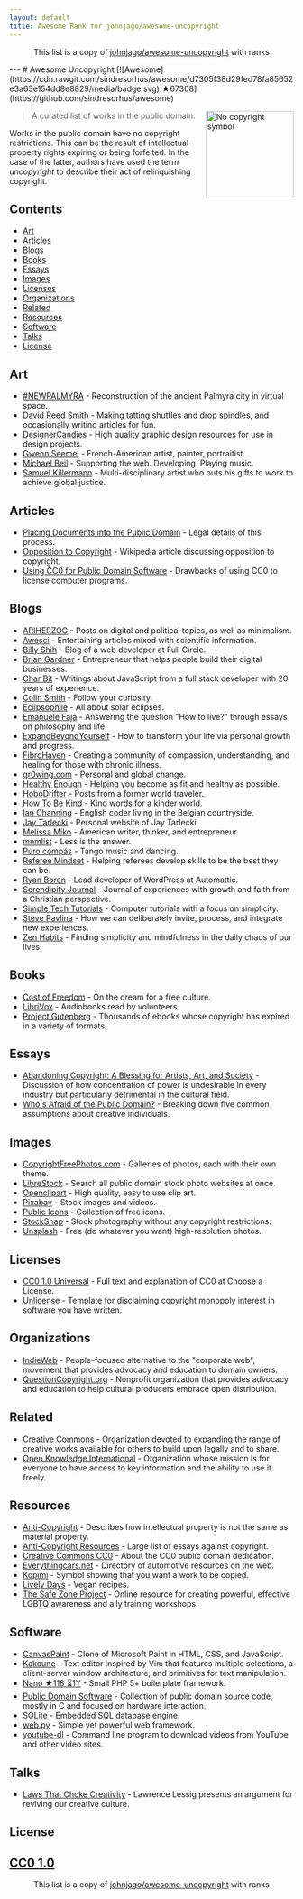 ```yaml
---
layout: default
title: Awesome Rank for johnjago/awesome-uncopyright
---
```


<p align="center">
	This list is a copy of <a href="https://github.com/johnjago/awesome-uncopyright">johnjago/awesome-uncopyright</a> with ranks
</p>
---
# Awesome Uncopyright [![Awesome](https://cdn.rawgit.com/sindresorhus/awesome/d7305f38d29fed78fa85652e3a63e154dd8e8829/media/badge.svg) ★67308](https://github.com/sindresorhus/awesome)

[<img src="https://upload.wikimedia.org/wikipedia/commons/6/62/PD-icon.svg" alt="No copyright symbol" align="right" width="155">](http://questioncopyright.org/)

> A curated list of works in the public domain.

Works in the public domain have no copyright restrictions. This can be the result of intellectual property rights expiring or being forfeited. In the case of the latter, authors have used the term *uncopyright* to describe their act of relinquishing copyright.

## Contents

- [Art](#art)
- [Articles](#articles)
- [Blogs](#blogs)
- [Books](#books)
- [Essays](#essays)
- [Images](#images)
- [Licenses](#licenses)
- [Organizations](#organizations)
- [Related](#related)
- [Resources](#resources)
- [Software](#software)
- [Talks](#talks)
- [License](#license)

## Art

- [#NEWPALMYRA](http://www.newpalmyra.org/) - Reconstruction of the ancient Palmyra city in virtual space.
- [David Reed Smith](http://www.davidreedsmith.com/UncopyrightNotice.htm) - Making tatting shuttles and drop spindles, and occasionally writing articles for fun.
- [DesignerCandies](http://designercandies.net/uncopyright/) - High quality graphic design resources for use in design projects.
- [Gwenn Seemel](http://www.gwennseemel.com/index.php/copyright/) - French-American artist, painter, portraitist.
- [Michael Beil](http://michaelbeil.com/uncopyright) - Supporting the web. Developing. Playing music.
- [Samuel Killermann](http://www.samuelkillermann.com/uncopyright/) - Multi-disciplinary artist who puts his gifts to work to achieve global justice.

## Articles

- [Placing Documents into the Public Domain](https://cr.yp.to/publicdomain.html) - Legal details of this process.
- [Opposition to Copyright](https://en.wikipedia.org/wiki/Opposition_to_copyright) - Wikipedia article discussing opposition to copyright.
- [Using CC0 for Public Domain Software](https://creativecommons.org/2011/04/15/using-cc0-for-public-domain-software/) - Drawbacks of using CC0 to license computer programs.

## Blogs

- [ARIHERZOG](http://ariherzog.com/) - Posts on digital and political topics, as well as minimalism.
- [Awesci](http://awesci.com/uncopyright/) - Entertaining articles mixed with scientific information.
- [Billy Shih](http://www.billyshih.com/uncopyright/) - Blog of a web developer at Full Circle.
- [Brian Gardner](http://briangardner.com/uncopyright/) - Entrepreneur that helps people build their digital businesses.
- [Char Bit](http://charb.it/uncopyright/) - Writings about JavaScript from a full stack developer with 20 years of experience.
- [Colin Smith](http://colinsmith.net/uncopyright/) - Follow your curiosity.
- [Eclipsophile](http://eclipsophile.com/) - All about solar eclipses.
- [Emanuele Faja](http://emanuelefaja.com/uncopyright/) - Answering the question "How to live?" through essays on philosophy and life.
- [ExpandBeyondYourself](http://www.expandbeyondyourself.com/uncopyright/) - How to transform your life via personal growth and progress.
- [FibroHaven](http://www.fibrohaven.com/uncopyright/) - Creating a community of compassion, understanding, and healing for those with chronic illness.
- [gr0wing.com](http://www.gr0wing.com/uncopyright/) - Personal and global change.
- [Healthy Enough](http://healthyenough.net/uncopyright/) - Helping you become as fit and healthy as possible.
- [HoboDrifter](http://www.hobodrifter.com/uncopyright/) - Posts from a former world traveler.
- [How To Be Kind](http://www.howtobekind.info/uncopyright/) - Kind words for a kinder world.
- [Ian Channing](http://www.ianchanning.com/uncopyright/) - English coder living in the Belgian countryside.
- [Jay Tarlecki](http://jaytarlecki.com/uncopyright/attribution/) - Personal website of Jay Tarlecki.
- [Melissa Miko](http://www.melissamiko.com/uncopyright/) - American writer, thinker, and entrepreneur.
- [mnmlist](http://mnmlist.com/uncopyright/) - Less is the answer.
- [Puro compás](http://www.stafforini.com/tango/uncopyright/) - Tango music and dancing.
- [Referee Mindset](http://refereemindset.com/uncopyright) - Helping referees develop skills to be the best they can be.
- [Ryan Boren](https://boren.blog/uncopyright/) - Lead developer of WordPress at Automattic.
- [Serendipity Journal](https://dugmugg.wordpress.com/uncopyright/) - Journal of experiences with growth and faith from a Christian perspective.
- [Simple Tech Tutorials](https://simpletechtutorials.blogspot.com/p/uncopyright.html) - Computer tutorials with a focus on simplicity.
- [Steve Pavlina](http://www.stevepavlina.com/uncopyright-notice/) - How we can deliberately invite, process, and integrate new experiences.
- [Zen Habits](https://zenhabits.net/uncopyright/) - Finding simplicity and mindfulness in the daily chaos of our lives.

## Books

- [Cost of Freedom](http://costoffreedom.cc/) - On the dream for a free culture.
- [LibriVox](https://librivox.org/) - Audiobooks read by volunteers.
- [Project Gutenberg](https://www.gutenberg.org/) - Thousands of ebooks whose copyright has expired in a variety of formats.

## Essays

- [Abandoning Copyright: A Blessing for Artists, Art, and Society](http://www.culturelink.org/news/members/2005/members2005-011.html) - Discussion of how concentration of power is undesirable in every industry but particularly detrimental in the cultural field.
- [Who's Afraid of the Public Domain?](https://stpeter.im/writings/essays/publicdomain.html) - Breaking down five common assumptions about creative individuals.

## Images

- [CopyrightFreePhotos.com](http://www.copyrightfreephotos.com/) - Galleries of photos, each with their own theme.
- [LibreStock](http://librestock.com/) - Search all public domain stock photo websites at once.
- [Openclipart](https://openclipart.org/share) - High quality, easy to use clip art.
- [Pixabay](https://pixabay.com/en/service/faq/) - Stock images and videos.
- [Public Icons](http://publicicons.org/) - Collection of free icons.
- [StockSnap](https://stocksnap.io/license) - Stock photography without any copyright restrictions.
- [Unsplash](https://unsplash.com/license) - Free (do whatever you want) high-resolution photos.

## Licenses

- [CC0 1.0 Universal](https://choosealicense.com/licenses/cc0-1.0/) - Full text and explanation of CC0 at Choose a License.
- [Unlicense](http://unlicense.org/) - Template for disclaiming copyright monopoly interest in software you have written.

## Organizations

- [IndieWeb](https://indieweb.org/IndieWebCamp:Copyrights) - People-focused alternative to the "corporate web", movement that provides advocacy and education to domain owners.
- [QuestionCopyright.org](http://questioncopyright.org/) - Nonprofit organization that provides advocacy and education to help cultural producers embrace open distribution.

## Related

- [Creative Commons](https://creativecommons.org/) - Organization devoted to expanding the range of creative works available for others to build upon legally and to share.
- [Open Knowledge International](https://okfn.org/) -  Organization whose mission is for everyone to have access to key information and the ability to use it freely.

## Resources

- [Anti-Copyright](https://www.anticopyright.com/) - Describes how intellectual property is not the same as material property.
- [Anti-Copyright Resources](http://praxeology.net/anticopyright.htm) - Large list of essays against copyright.
- [Creative Commons CC0](https://creativecommons.org/share-your-work/public-domain/cc0/) - About the CC0 public domain dedication.
- [Everythingcars.net](http://everythingcars.net/) - Directory of automotive resources on the web.
- [Kopimi](http://kopimi.com/) - Symbol showing that you want a work to be copied.
- [Lively Days](http://livelydays.com/) - Vegan recipes.
- [The Safe Zone Project](http://thesafezoneproject.com/about/uncopyright/) - Online resource for creating powerful, effective LGBTQ awareness and ally training workshops.

## Software

- [CanvasPaint](http://sigilmaster.com/) - Clone of Microsoft Paint in HTML, CSS, and JavaScript.
- [Kakoune](https://github.com/mawww/kakoune/blob/master/UNLICENSE) - Text editor inspired by Vim that features multiple selections, a client-server window architecture, and primitives for text manipulation.
- [Nano ★118 ⏳1Y](https://github.com/rwarasaurus/nano) - Small PHP 5+ boilerplate framework.
- [Public Domain Software](https://public-domain.software/) - Collection of public domain source code, mostly in C and focused on hardware interaction.
- [SQLite](https://sqlite.org/copyright.html) - Embedded SQL database engine.
- [web.py](http://webpy.org/) - Simple yet powerful web framework.
- [youtube-dl](https://rg3.github.io/youtube-dl/about.html) - Command line program to download videos from YouTube and other video sites.

## Talks

- [Laws That Choke Creativity](https://www.youtube.com/watch?v=7Q25-S7jzgs) - Lawrence Lessig presents an argument for reviving our creative culture.

## License

[CC0 1.0](https://creativecommons.org/publicdomain/zero/1.0/)
---
<p align="center">
	This list is a copy of <a href="https://github.com/johnjago/awesome-uncopyright">johnjago/awesome-uncopyright</a> with ranks
</p>

